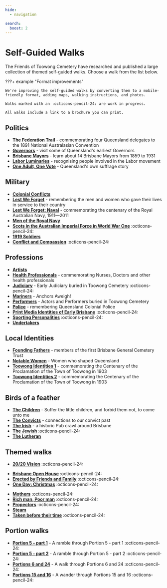 ```yaml
---
hide:
  - navigation

search:
  boost: 2  
---
```


# Self-Guided Walks

The Friends of Toowong Cemetery have researched and published a large collection of themed self-guided walks. Choose a walk from the list below.

???+ example "Format improvements" 

    We're improving the self-guided walks by converting them to a mobile-friendly format, adding maps, walking instructions, and photos. 

    Walks marked with an :octicons-pencil-24: are work in progress. 
    
    All walks include a link to a brochure you can print.

<!-- 

![](../assets/self-guided-walk-brochures.jpg){ width="50%" } 

*<small>Self-guided walk brochures are available in the [Museum](../cemetery/museum.md)</small>*

-->


## Politics

- **[The Federation Trail][federation-trail]** - commemorating four Queensland delegates to the 1891 National Australasian Convention
- **[Governors][governors-past]** - visit some of Queensland's earliest Governors
- **[Brisbane Mayors][brisbane-mayors]** - learn about 14 Brisbane Mayors from 1859 to 1931
- **[Labor Luminaries][labor-luminaries]** - recognising people involved in the Labor movement 
- **[One Adult, One Vote][suffrage]** - Queensland's own suffrage story 


## Military 

- **[Colonial Conflicts][colonial-conflicts]**
- **[Lest We Forget][lest-we-forget]** - remembering the men and women who gave their lives in service to their country
- **[Lest We Forget: Naval][lest-we-forget-navy]** - commemorating the centenary of the Royal Australian Navy, 1911—2011
- **[Men of the Royal Navy][rn]** 
- **[Scots in the Australian Imperial Force in World War One][scots-ww1]** :octicons-pencil-24:
- **[1919 Soldiers][1919-soldiers]**  
- **[Conflict and Compassion](conflict-and-compassion.md)** :octicons-pencil-24: 


<!-- - **[Toowong Cemetery Remembrance Walk][remembrance-walk]** - explore the lives of Queensland's volunteer troops and take a moment to reflect on the service and sacrifice for which the Anzac Legend is known. -->

## Professions

- **[Artists][artists]**
- **[Health Professionals][nurses]** - commemorating Nurses, Doctors and other health professionals 
- **[Judiciary][judiciary]** - Early Judiciary buried in Toowong Cemetery :octicons-pencil-24:
- **[Mariners][mariners]** - Anchors Aweigh!
- **[Performers][actors]** - Actors and Performers buried in Toowong Cemetery
- **[Police][thin-blue-line]** - remembering Queensland Colonial Police
- **[Print Media Identities of Early Brisbane][printers]** :octicons-pencil-24:
- **[Sporting Personalities][sporting-personalities]** :octicons-pencil-24:
- **[Undertakers][undertakers]**

## Local Identities

- **[Founding Fathers][founding-fathers]** - members of the first Brisbane General Cemetery Trust
- **[Notable Women][notable-women]** - Women who shaped Queensland
- **[Toowong Identities 1][toowong-identities-1]** - commemorating the Centenary of the Proclamation of the Town of Toowong in 1903
- **[Toowong Identities 2][toowong-identities-2]** - commemorating the Centenary of the Proclamation of the Town of Toowong in 1903

## Birds of a feather 

- **[The Children][children]** - Suffer the little children, and forbid them not, to come unto me
- **[The Convicts][convicts]** - connections to our convict past
- **[The Irish][irish-trail]** - a historic Pub crawl around Brisbane
- **[The Jewish][jewish-trail]**  :octicons-pencil-24:
- **[The Lutheran][lutheran-trail]** 

## Themed walks

- **[20/20 Vision](2020-vision.md)** :octicons-pencil-24: 
<!-- - Brisbane City Council Trail 1 [Brisbane City Council Trail 1][bcc-walk-1] - A tour of the southern corner portion of Toowong Cemetery. - Brisbane City Council Trail 2  [Brisbane City Council Trail 2][bcc-walk-2] -->
- **[Brisbane Open House][brisbane-open-house]** :octicons-pencil-24:
- **[Erected by Friends and Family](erected-by-friends.md)** :octicons-pencil-24:
- **[One Day: Christmas](christmas.md)** :octicons-pencil-24:
<!-- - One Day: New Years' Day -->
- **[Mothers](mothers.md)** :octicons-pencil-24:
- **[Rich man, Poor man](rich-man-poor-man.md)**  :octicons-pencil-24:
- **[Propectors](prospectors.md)** :octicons-pencil-24:
- **[Steam](steam.md)** 
- **[Taken before their time](taken-before-their-time.md)** :octicons-pencil-24:

## Portion walks 

- **[Portion 5 - part 1](portion5-part1.md)** - A ramble through Portion 5 - part 1 :octicons-pencil-24:
- **[Portion 5 - part 2](portion5-part2.md)** - A ramble through Portion 5 - part 2 :octicons-pencil-24:
- **[Portions 6 and 24](portion6-and-24.md)** - A walk through Portions 6 and 24 :octicons-pencil-24:
- **[Portions 15 and 16](portion15-and-16.md)** - A wander through Portions 15 and 16 :octicons-pencil-24:

<!-- links to pages or pdfs -->

[federation-trail]: federation-trail.md
[governors-past]: governors-past.md
[brisbane-mayors]: brisbane-mayors.md
[labor-luminaries]: labor-luminaries.md
[suffrage]: suffrage.md
[lest-we-forget]: lest-we-forget.md
[lest-we-forget-navy]: lest-we-forget-navy.md
[rn]: men-of-the-royal-navy.md
[remembrance-walk]: remembrance-walk.md
[scots-ww1]: scots-in-the-aif-ww1.md
[1919-soldiers]: 1919-soldiers.md
[colonial-conflicts]: colonial-conflicts.md

[actors]: all-the-worlds-a-stage.md 
[artists]: artists.md
[mariners]: anchors-aweigh.md
[judiciary]: judiciary.md
[printers]: printers.md
[thin-blue-line]: thin-blue-line.md
[sporting-personalities]: sporting-personalities.md
[undertakers]: undertakers.md 
[nursesx]: ../assets/guides/in-their-caring-hands.pdf
[nurses]: in-their-caring-hands.md

[founding-fathers]: founding-fathers.md
[notable-women]: notable-women.md
[toowong-identities-1]: toowong-identities-1.md
[toowong-identities-2]: toowong-identities-2.md

[convicts]: convict-connections.md
[irish-trail]: irish-trail.md
[jewish-trail]: jewish-trail.md
[lutheran-trail]: lutheran-trail.md
[children]: children.md
[brisbane-open-house]: brisbane-open-house.md

[bcc-walk-1]: bcc-walk-1.md
[bcc-walk-2]: bcc-walk-2.md
